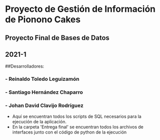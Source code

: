 # Proyecto de Gestión de Información de Pionono Cakes

## Proyecto Final de Bases de Datos
## 2021-1
##Desarrolladores:
### - Reinaldo Toledo Leguizamón
### - Santiago Hernández Chaparro
### - Johan David Clavijo Rodríguez

- Aquí se encuentran todos los scripts de SQL necesarios para la ejecución de la aplicación.
- En la carpeta 'Entrega final' se encuentran todos los archivos de interfaces junto con el código de python de la ejecución
